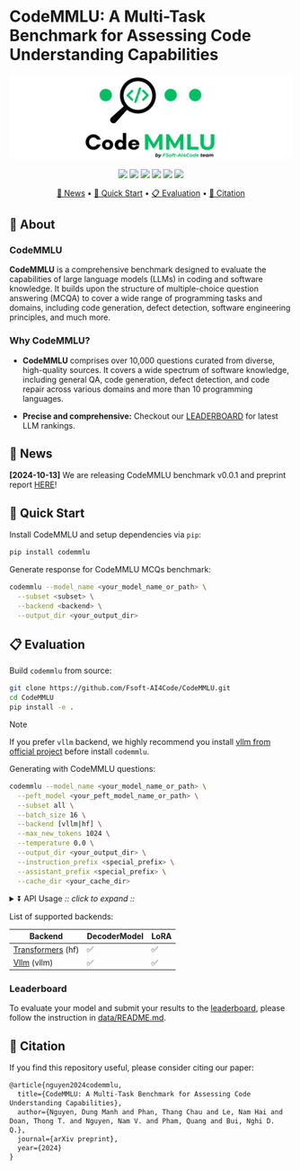 # CodeMMLU: A Multi-Task Benchmark for Assessing Code Understanding Capabilities

<center>
<img src="asset/code_mmlu_banner.png" alt="CodeMMLU">
</center>

<p align="center">
    <a href="https://fsoft-ai4code.github.io/leaderboards/codemmlu/"><img src="https://custom-icon-badges.demolab.com/badge/Leaderboard-orange?style=flat&logo=barchart&label=%20"></a>
    <a href="https://huggingface.co/datasets/Fsoft-AIC/CodeMMLU"><img src="https://img.shields.io/badge/%F0%9F%A4%97%20Datasets-CodeMMLU-f9a602?style=flat"></a>
    <a href="https://fsoft-ai4code.github.io/codemmlu/"><img src="https://custom-icon-badges.demolab.com/badge/WebPage-1a4f76?style=flat&logo=web"></a>
    <a href="https://arxiv.org/abs/2406.15877"><img src="https://img.shields.io/badge/2410.01999-red?style=flat&label=arXiv"></a>
    <a href="https://pypi.org/project/codemmlu/"><img src="https://img.shields.io/pypi/v/codemmlu?color=g"></a>
    <!-- <a href="https://pepy.tech/project/bigcodebench"><img src="https://static.pepy.tech/badge/bigcodebench"></a> -->
    <a href="https://github.com/bigcodebench/bigcodebench/blob/master/LICENSE"><img src="https://img.shields.io/badge/License-MIT-green.svg"></a>
    <!-- <a href="https://hub.docker.com/r/bigcodebench/bigcodebench-evaluate" title="Docker-Eval"><img src="https://img.shields.io/docker/image-size/bigcodebench/bigcodebench-evaluate"></a>
    <a href="https://hub.docker.com/r/bigcodebench/bigcodebench-generate" title="Docker-Gen"><img src="https://img.shields.io/docker/image-size/bigcodebench/bigcodebench-generate"></a> -->
</p>

<p align="center">
    <a href="#-news">📰 News</a> •
    <a href="#-quick-start">🚀 Quick Start</a> •
    <a href="#-evaluation">📋 Evaluation</a> •
    <a href="#-citation">📌 Citation</a>
</p>

## 📌 About

### CodeMMLU

**CodeMMLU** is a comprehensive benchmark designed to evaluate the capabilities of large language models (LLMs) in coding and software knowledge. 
It builds upon the structure of multiple-choice question answering (MCQA) to cover a wide range of programming tasks and domains, including code generation, defect detection, software engineering principles, and much more.

### Why CodeMMLU?

- **CodeMMLU** comprises over 10,000 questions curated from diverse, high-quality sources. It covers a wide spectrum of software knowledge, including general QA, code generation, defect detection, and code repair across various domains and more than 10 programming languages.

- **Precise and comprehensive:** Checkout our [LEADERBOARD](https://fsoft-ai4code.github.io/leaderboards/codemmlu/) for latest LLM rankings.

## 📰 News
**[2024-10-13]** We are releasing CodeMMLU benchmark v0.0.1 and preprint report [HERE](https://arxiv.org/abs/2410.01999)!

## 🚀 Quick Start

Install CodeMMLU and setup dependencies via `pip`:
```bash
pip install codemmlu
```

Generate response for CodeMMLU MCQs benchmark:
```bash
codemmlu --model_name <your_model_name_or_path> \
  --subset <subset> \
  --backend <backend> \
  --output_dir <your_output_dir>
```


## 📋 Evaluation

Build `codemmlu` from source:
```bash
git clone https://github.com/Fsoft-AI4Code/CodeMMLU.git
cd CodeMMLU
pip install -e .
```

> [!Note]
>
> If you prefer `vllm` backend, we highly recommend you install [vllm from official project](https://github.com/vllm-project/vllm/) before install `codemmlu`.

Generating with CodeMMLU questions:
```bash
codemmlu --model_name <your_model_name_or_path> \
  --peft_model <your_peft_model_name_or_path> \
  --subset all \
  --batch_size 16 \
  --backend [vllm|hf] \
  --max_new_tokens 1024 \
  --temperature 0.0 \
  --output_dir <your_output_dir> \
  --instruction_prefix <special_prefix> \
  --assistant_prefix <special_prefix> \
  --cache_dir <your_cache_dir>
```

<details><summary>⏬ API Usage <i>:: click to expand ::</i></summary>
<div>

```bash
codemmlu [-h] [-V] [--subset SUBSET] [--batch_size BATCH_SIZE] [--instruction_prefix INSTRUCTION_PREFIX]
                [--assistant_prefix ASSISTANT_PREFIX] [--output_dir OUTPUT_DIR] [--model_name MODEL_NAME]
                [--peft_model PEFT_MODEL] [--backend BACKEND] [--max_new_tokens MAX_NEW_TOKENS]
                [--temperature TEMPERATURE] [--prompt_mode PROMPT_MODE] [--cache_dir CACHE_DIR] [--trust_remote_code]

==================== CodeMMLU ====================

optional arguments:
  -h, --help            show this help message and exit
  -V, --version         Get version
  --subset SUBSET       Select evaluate subset
  --batch_size BATCH_SIZE
  --instruction_prefix INSTRUCTION_PREFIX
  --assistant_prefix ASSISTANT_PREFIX
  --output_dir OUTPUT_DIR
                        Save generation and result path
  --model_name MODEL_NAME
                        Local path or Huggingface Hub link to load model
  --peft_model PEFT_MODEL
                        Lora config
  --backend BACKEND     LLM generation backend (default: hf)
  --max_new_tokens MAX_NEW_TOKENS
                        Number of max new tokens
  --temperature TEMPERATURE
  --prompt_mode PROMPT_MODE
                        Prompt available: zeroshot, fewshot, cot_zs, cot_fs
  --cache_dir CACHE_DIR
                        Cache for save model download checkpoint and dataset
  --trust_remote_code
```

</div>
</details>


List of supported backends:

| Backend          	| DecoderModel 	| LoRA 	|
|------------------	|--------------	|------	|
| [Transformers](https://github.com/huggingface/transformers) (hf) 	| ✅            | ✅    |
| [Vllm](https://github.com/vllm-project/vllm) (vllm)      	| ✅            | ✅    |

### Leaderboard
To evaluate your model and submit your results to the [leaderboard](https://fsoft-ai4code.github.io/leaderboards/codemmlu/), please follow the instruction in [data/README.md](data/README.md).

## 📌 Citation
If you find this repository useful, please consider citing our paper:

```
@article{nguyen2024codemmlu,
  title={CodeMMLU: A Multi-Task Benchmark for Assessing Code Understanding Capabilities},
  author={Nguyen, Dung Manh and Phan, Thang Chau and Le, Nam Hai and Doan, Thong T. and Nguyen, Nam V. and Pham, Quang and Bui, Nghi D. Q.},
  journal={arXiv preprint},
  year={2024}
}
```
